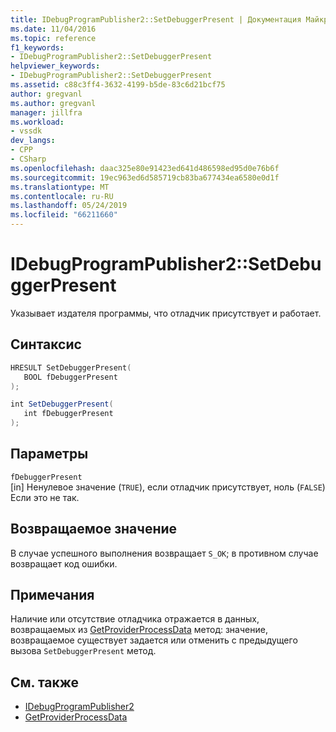 ```yaml
---
title: IDebugProgramPublisher2::SetDebuggerPresent | Документация Майкрософт
ms.date: 11/04/2016
ms.topic: reference
f1_keywords:
- IDebugProgramPublisher2::SetDebuggerPresent
helpviewer_keywords:
- IDebugProgramPublisher2::SetDebuggerPresent
ms.assetid: c88c3ff4-3632-4199-b5de-83c6d21bcf75
author: gregvanl
ms.author: gregvanl
manager: jillfra
ms.workload:
- vssdk
dev_langs:
- CPP
- CSharp
ms.openlocfilehash: daac325e80e91423ed641d486598ed95d0e76b6f
ms.sourcegitcommit: 19ec963ed6d585719cb83ba677434ea6580e0d1f
ms.translationtype: MT
ms.contentlocale: ru-RU
ms.lasthandoff: 05/24/2019
ms.locfileid: "66211660"
---
```

# <a name="idebugprogrampublisher2setdebuggerpresent"></a>IDebugProgramPublisher2::SetDebuggerPresent
Указывает издателя программы, что отладчик присутствует и работает.

## <a name="syntax"></a>Синтаксис

```cpp
HRESULT SetDebuggerPresent(
   BOOL fDebuggerPresent
);
```

```csharp
int SetDebuggerPresent(
   int fDebuggerPresent
);
```

## <a name="parameters"></a>Параметры
`fDebuggerPresent`\
[in] Ненулевое значение (`TRUE`), если отладчик присутствует, ноль (`FALSE`) Если это не так.

## <a name="return-value"></a>Возвращаемое значение
 В случае успешного выполнения возвращает `S_OK`; в противном случае возвращает код ошибки.

## <a name="remarks"></a>Примечания
 Наличие или отсутствие отладчика отражается в данных, возвращаемых из [GetProviderProcessData](../../../extensibility/debugger/reference/idebugprogramprovider2-getproviderprocessdata.md) метод: значение, возвращаемое существует задается или отменить с предыдущего вызова `SetDebuggerPresent` метод.

## <a name="see-also"></a>См. также
- [IDebugProgramPublisher2](../../../extensibility/debugger/reference/idebugprogrampublisher2.md)
- [GetProviderProcessData](../../../extensibility/debugger/reference/idebugprogramprovider2-getproviderprocessdata.md)